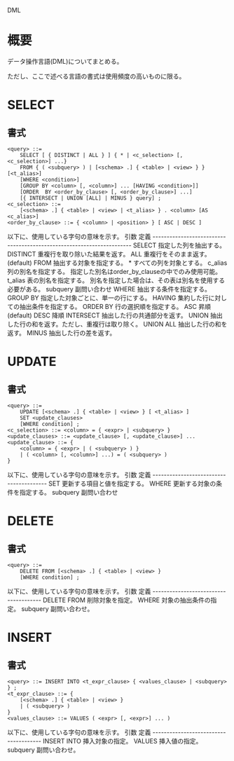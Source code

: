 DML

# 概要
データ操作言語(DML)についてまとめる。

ただし、ここで述べる言語の書式は使用頻度の高いものに限る。

# SELECT
## 書式
    <query> ::=
        SELECT [ { DISTINCT | ALL } ] { * | <c_selection> [, <c_selection>] ...}
        FROM { ( <subquery> ) | [<schema> .] { <table> | <view> } } [<t_alias>]
        [WHERE <condition>]
        [GROUP BY <column> [, <column>] ... [HAVING <condition>]]
        [ORDER  BY <order_by_clause> [, <order_by_clause>] ...]
        [{ INTERSECT | UNION [ALL] | MINUS } query] ;
    <c_selection> ::=
        [<schema> .] { <table> | <view> | <t_alias> } . <column> [AS <c_alias>]
    <order_by_clause> ::= { <column> | <position> } [ ASC | DESC ]

以下に、使用している字句の意味を示す。
    引数      定義
    ----------------------------------------------------------------------
    SELECT    指定した列を抽出する。
    DISTINCT  重複行を取り除いた結果を返す。
    ALL       重複行をそのまま返す。(default)
    FROM      抽出する対象を指定する。
    *         すべての列を対象とする。
    c_alias   列の別名を指定する。
              指定した別名はorder_by_clauseの中でのみ使用可能。
    t_alias   表の別名を指定する。
              別名を指定した場合は、その表は別名を使用する必要がある。
    subquery  副問い合わせ
    WHERE     抽出する条件を指定する。
    GROUP BY  指定した対象ごとに、単一の行にする。
    HAVING    集約した行に対しての抽出条件を指定する。
    ORDER BY  行の選択順を指定する。
    ASC       昇順(default)
    DESC      降順
    INTERSECT 抽出した行の共通部分を返す。
    UNION     抽出した行の和を返す。ただし、重複行は取り除く。
    UNION ALL 抽出した行の和を返す。
    MINUS     抽出した行の差を返す。

# UPDATE
## 書式
    <query> ::=
        UPDATE [<schema> .] { <table> | <view> } [ <t_alias> ]
        SET <update_clauses>
        [WHERE condition] ;
    <c_selection> ::= <column> = { <expr> | <subquery> }
    <update_clauses> ::= <update_clause> [, <update_clause>] ... 
    <update_clause> ::= {
        <column> = { <expr> | ( <subquery> ) }
        | ( <column> [, <column>] ...) = ( <subquery> )
    }

以下に、使用している字句の意味を示す。
    引数      定義
    ----------------------------------------
    SET       更新する項目と値を指定する。
    WHERE     更新する対象の条件を指定する。
    subquery  副問い合わせ

# DELETE
## 書式
    <query> ::=
        DELETE FROM [<schema> .] { <table> | <view> }
        [WHERE condition] ;

以下に、使用している字句の意味を示す。
    引数        定義
    --------------------------------------
    DELETE FROM 削除対象を指定。
    WHERE       対象の抽出条件の指定。
    subquery    副問い合わせ。

# INSERT
## 書式
    <query> ::= INSERT INTO <t_expr_clause> { <values_clause> | <subquery> } ;
    <t_expr_clause> ::= {
        [<schema> .] { <table> | <view> }
        | ( <subquery> )
    }
    <values_clause> ::= VALUES ( <expr> [, <expr>] ... )

以下に、使用している字句の意味を示す。
    引数        定義
    --------------------------------------
    INSERT INTO 挿入対象の指定。
    VALUES      挿入値の指定。
    subquery    副問い合わせ。
